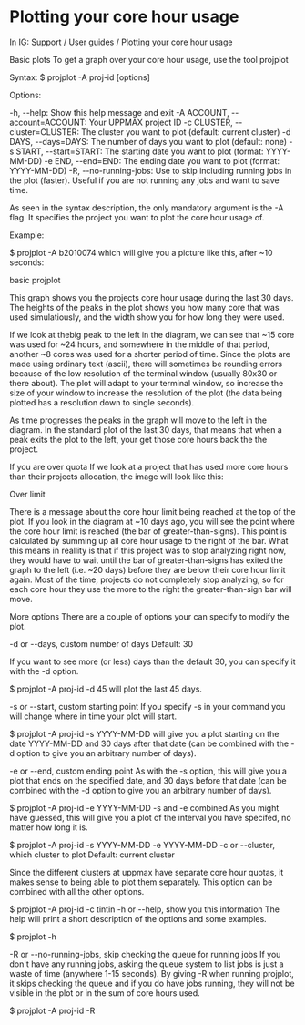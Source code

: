 # Plotting your core hour usage
In IG: Support / User guides / Plotting your core hour usage

Basic plots
To get a graph over your core hour usage, use the tool projplot

Syntax: $ projplot -A proj-id [options]

Options:

  -h, --help:   Show this help message and exit
  -A ACCOUNT, --account=ACCOUNT:   Your UPPMAX project ID
  -c CLUSTER, --cluster=CLUSTER:   The cluster you want to plot (default: current cluster)
  -d DAYS, --days=DAYS:   The number of days you want to plot (default: none)
  -s START, --start=START:   The starting date you want to plot (format: YYYY-MM-DD)
  -e END, --end=END:   The ending date you want to plot (format: YYYY-MM-DD)
  -R, --no-running-jobs:   Use to skip including running jobs in the plot (faster). Useful if you are not running any jobs and want to save time.

As seen in the syntax description, the only mandatory argument is the -A flag. It specifies the project you want to plot the core hour usage of.

Example:

$ projplot -A b2010074
which will give you a picture like this, after ~10 seconds: 

basic projplot

This graph shows you the projects core hour usage during the last 30 days. The heights of the peaks in the plot shows you how many core that was used simulatiously, and the width show you for how long they were used.

If we look at thebig peak to the left in the diagram, we can see that ~15 core was used for ~24 hours, and somewhere in the middle of that period, another ~8 cores was used for a shorter period of time. Since the plots are made using ordinary text (ascii), there will sometimes be rounding errors because of the low resolution of the terminal window (usually 80x30 or there about). The plot will adapt to your terminal window, so increase the size of your window to increase the resolution of the plot (the data being plotted has a resolution down to single seconds).

As time progresses the peaks in the graph will move to the left in the diagram. In the standard plot of the last 30 days, that means that when a peak exits the plot to the left, your get those core hours back the the project.

If you are over quota
If we look at a project that has used more core hours than their projects allocation, the image will look like this:

Over limit

There is a message about the core hour limit being reached at the top of the plot. If you look in the diagram at ~10 days ago, you will see the point where the core hour limit is reached (the bar of greater-than-signs). This point is calculated by summing up all core hour usage to the right of the bar. What this means in reallity is that if this project was to stop analyzing right now, they would have to wait until the bar of greater-than-signs has exited the graph to the left (i.e. ~20 days) before they are below their core hour limit again. Most of the time, projects do not completely stop analyzing, so for each core hour they use the more to the right the greater-than-sign bar will move.

More options
There are a couple of options your can specify to modify the plot.

-d or --days, custom number of days
Default: 30

If you want to see more (or less) days than the default 30, you can specify it with the -d option. 


$ projplot -A proj-id -d 45
will plot the last 45 days.

-s or --start, custom starting point
If you specify -s in your command you will change where in time your plot will start. 


$ projplot -A proj-id -s YYYY-MM-DD
will give you a plot starting on the date YYYY-MM-DD and 30 days after that date (can be combined with the -d option to give you an arbitrary number of days).

-e or --end, custom ending point
As with the -s option, this will give you a plot that ends on the specified date, and 30 days before that date (can be combined with the -d option to give you an arbitrary number of days).


$ projplot -A proj-id -e YYYY-MM-DD
-s and -e combined
As you might have guessed, this will give you a plot of the interval you have specifed, no matter how long it is.


$ projplot -A proj-id -s YYYY-MM-DD -e YYYY-MM-DD
-c or --cluster, which cluster to plot
Default: current cluster

Since the different clusters at uppmax have separate core hour quotas, it makes sense to being able to plot them separately. This option can be combined with all the other options.


$ projplot -A proj-id -c tintin
-h or --help, show you this information
The help will print a short description of the options and some examples.

$ projplot -h

-R or --no-running-jobs, skip checking the queue for running jobs
If you don't have any running jobs, asking the queue system to list jobs is just a waste of time (anywhere 1-15 seconds). By giving -R when running projplot, it skips checking the queue and if you do have jobs running, they will not be visible in the plot or in the sum of core hours used.

$ projplot -A proj-id -R
